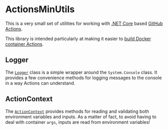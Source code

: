 # ActionsMinUtils

This is a very small set of utilities for working with [.NET Core][dotnet] based [GitHub Actions][actions].

This library is intended particularly at making it easier to [build Docker container Actions][docker-container-action].

## Logger

The [`Logger`](./ActionsMinUtils/Logger.cs) class is a simple wrapper around the `System.Console` class. It provides a
few convenience methods for logging messages to the console in a way Actions can understand.

## ActionContext

The [`ActionContext`](./ActionsMinUtils/ActionContext.cs) provides methods for reading and validating both environment
variables and inputs. As a matter
of fact, to avoid having to deal with container `args`, inputs are read from environment variables!

<!-- Refs -->

[dotnet]: https://dotnet.microsoft.com

[actions]: https://docs.github.com/en/actions

[docker-container-action]: https://docs.github.com/en/actions/creating-actions/creating-a-docker-container-action